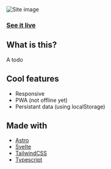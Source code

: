 
![Site image](https://files.catbox.moe/j0jjxr.webp "Site image")

### [See it live](https://todo-lui-dias.vercel.app/)

## What is this?
A todo

## Cool features
- Responsive
- PWA (not offline yet)
- Persistant data (using localStorage)

## Made with
- [Astro](https://astro.build/)
- [Svelte](https://svelte.dev/)
- [TailwindCSS](https://tailwindcss.com/)
- [Typescript](https://www.typescriptlang.org/)